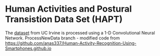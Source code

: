# Human Activities and Postural Transistion Data Set (HAPT)
The [dataset](http://archive.ics.uci.edu/ml/datasets/Smartphone-Based+Recognition+of+Human+Activities+and+Postural+Transitions) from UC Irvine is processed using a 1-D Convolutional Neural Network.
ProcessNewData branch - modified code from https://github.com/anas337/Human-Activity-Recognition-Using-Smartphones.github.io
